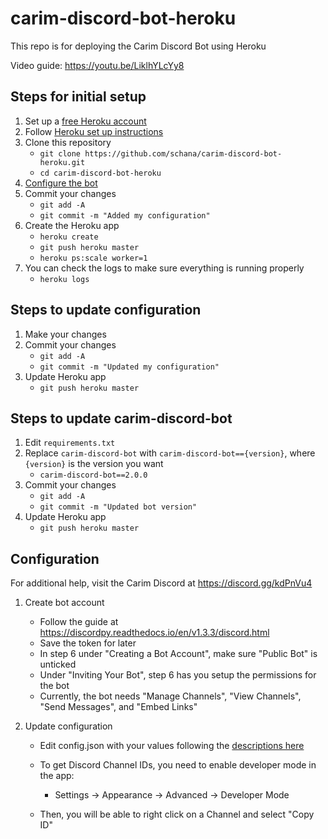 # carim-discord-bot-heroku

This repo is for deploying the Carim Discord Bot using Heroku

Video guide: https://youtu.be/LiklhYLcYy8

## Steps for initial setup

1. Set up a [free Heroku account](https://signup.heroku.com/signup/dc)
1. Follow [Heroku set up instructions](https://devcenter.heroku.com/articles/getting-started-with-python#set-up)
1. Clone this repository
   + `git clone https://github.com/schana/carim-discord-bot-heroku.git`
   + `cd carim-discord-bot-heroku`
1. [Configure the bot](#Configuration)
1. Commit your changes
   + `git add -A`
   + `git commit -m "Added my configuration"`
1. Create the Heroku app
   + `heroku create`
   + `git push heroku master`
   + `heroku ps:scale worker=1`
1. You can check the logs to make sure everything is running properly
   + `heroku logs`

## Steps to update configuration

1. Make your changes
1. Commit your changes
   + `git add -A`
   + `git commit -m "Updated my configuration"`
1. Update Heroku app
   + `git push heroku master`
   
## Steps to update carim-discord-bot

1. Edit `requirements.txt`
1. Replace `carim-discord-bot` with `carim-discord-bot=={version}`, where `{version}` is the version you want
   + `carim-discord-bot==2.0.0`
1. Commit your changes
   + `git add -A`
   + `git commit -m "Updated bot version"`
1. Update Heroku app
   + `git push heroku master`

## Configuration

For additional help, visit the Carim Discord at https://discord.gg/kdPnVu4

1. Create bot account
   + Follow the guide at https://discordpy.readthedocs.io/en/v1.3.3/discord.html
   + Save the token for later
   + In step 6 under "Creating a Bot Account", make sure "Public Bot" is unticked
   + Under "Inviting Your Bot", step 6 has you setup the permissions for the bot
   + Currently, the bot needs "Manage Channels", "View Channels", "Send Messages", and "Embed Links"

1. Update configuration
   + Edit config.json with your values following the [descriptions here](https://github.com/schana/carim-discord-bot/blob/master/src/carim_discord_bot/data/config_descriptions.json)

   + To get Discord Channel IDs, you need to enable developer mode in the app:
      + Settings -> Appearance -> Advanced -> Developer Mode
   + Then, you will be able to right click on a Channel and select "Copy ID"
